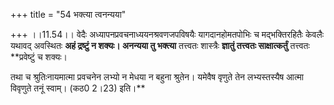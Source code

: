 +++
title = "54 भक्त्या त्वनन्यया"

+++
।।11.54।। वेदैः अध्यापनप्रवचनाध्ययनश्रवणजपविषयैः यागदानहोमतपोभिः च
मद्भक्तिरहितैः केवलैः यथावद् अवस्थितः **अहं द्रष्टुं न शक्यः। अनन्यया तु
भक्त्या** तत्त्वतः शास्त्रैः **ज्ञातुं तत्त्वतः साक्षात्कर्तुं**
तत्त्वतः **प्रवेष्टुं च शक्यः।  
  
तथा च श्रुतिःनायमात्मा प्रवचनेन लभ्यो न मेधया न बहुना श्रुतेन। यमेवैष
वृणुते तेन लभ्यस्तस्यैष आत्मा विवृणुते तनूं स्वाम्। (कठ0 2।23) इति।**
